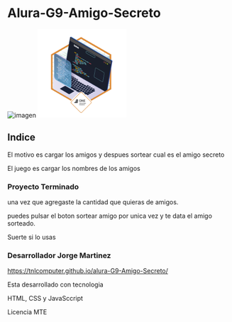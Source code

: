 # Alura-G9-Amigo-Secreto

<img width="2288" height="1272" alt="imagen" src="https://github.com/user-attachments/assets/c71bdea8-6311-43e6-a1f8-e4624b74a45b" />


<img width="200" height="200" alt="imagen" src="https://github.com/TnlComputer/alura-G9-Amigo-Secreto/blob/main/Insignia%20Challwnge%20Sorteo%20Amigo%20-%2026-07-2025.webp" />


## Indice

El motivo es cargar los amigos y despues sortear cual es el amigo secreto

El juego es cargar los nombres de los amigos

### Proyecto Terminado

una vez que agregaste la cantidad que quieras de amigos.

puedes pulsar el boton sortear amigo por unica vez y te data el amigo sorteado.

Suerte si lo usas

### Desarrollador Jorge Martinez

https://tnlcomputer.github.io/alura-G9-Amigo-Secreto/

Esta desarrollado con tecnologia

HTML, CSS y JavaSccript

Licencia MTE




  
   

  

    
